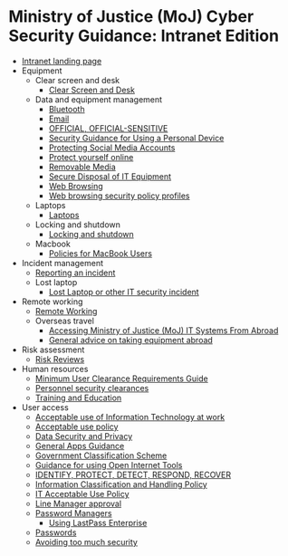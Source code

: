 # Ministry of Justice \(MoJ\) Cyber Security Guidance: Intranet Edition

-   [Intranet landing page](intranet-landing-page.md)
-   Equipment
    -   Clear screen and desk
        -   [Clear Screen and Desk](clear-screen-and-desk.md)
    -   Data and equipment management
        -   [Bluetooth](bluetooth.md)
        -   [Email](email.md)
        -   [OFFICIAL, OFFICIAL-SENSITIVE](official-official-sensitive.md)
        -   [Security Guidance for Using a Personal Device](personal-devices.md)
        -   [Protecting Social Media Accounts](protecting-social-media-accounts.md)
        -   [Protect yourself online](protect-yourself-online.md)
        -   [Removable Media](removable-media.md)
        -   [Secure Disposal of IT Equipment](secure-disposal-of-it-equipment.md)
        -   [Web Browsing](web-browsing.md)
        -   [Web browsing security policy profiles](web-browsing-security-policy-profiles.md)
    -   Laptops
        -   [Laptops](laptops.md)
    -   Locking and shutdown
        -   [Locking and shutdown](locking-and-shutdown.md)
    -   Macbook
        -   [Policies for MacBook Users](policies-for-macbook-users.md)
-   Incident management
    -   [Reporting an incident](reporting-an-incident.md)
    -   Lost laptop
        -   [Lost Laptop or other IT security incident](lost-laptophardware.md)
-   Remote working
    -   [Remote Working](remote-working.md)
    -   Overseas travel
        -   [Accessing Ministry of Justice \(MoJ\) IT Systems From Abroad](accessing-moj-it-systems-from-abroad.md)
        -   [General advice on taking equipment abroad](general-advice-on-taking-equipment-abroad.md)
-   Risk assessment
    -   [Risk Reviews](risk-reviews.md)
-   Human resources
    -   [Minimum User Clearance Requirements Guide](minimum-user-clearance-requirements-guide.md)
    -   [Personnel security clearances](personnel-security-clearances.md)
    -   [Training and Education](training-and-education.md)
-   User access
    -   [Acceptable use of Information Technology at work](acceptable-use.md)
    -   [Acceptable use policy](acceptable-use-policy.md)
    -   [Data Security and Privacy](data-security-and-privacy.md)
    -   [General Apps Guidance](general-user-video-and-messaging-apps-guidance.md)
    -   [Government Classification Scheme](government-classification-scheme.md)
    -   [Guidance for using Open Internet Tools](guidance-for-using-open-internet-tools.md)
    -   [IDENTIFY, PROTECT, DETECT, RESPOND, RECOVER](identify-protect-detect-respond-recover.md)
    -   [Information Classification and Handling Policy](information-classification-and-handling-policy.md)
    -   [IT Acceptable Use Policy](it-acceptable-use-policy.md)
    -   [Line Manager approval](line-manager-approval.md)
    -   [Password Managers](password-managers.md)
        -   [Using LastPass Enterprise](using-lastpass.md)
    -   [Passwords](passwords.md)
    -   [Avoiding too much security](setecastronomy.md)

